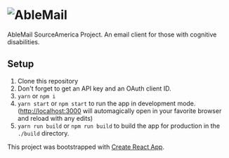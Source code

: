 # ![AbleMail](https://lh3.googleusercontent.com/QXgAJzNC6BONPxSwpDZN5K1aS8klswHmkVwFCoZbYnEw9KvEoNgOrlteo30X2o3Oy3aOWkfjl0x-oVBy6jEf=w1440-h820-rw)
AbleMail SourceAmerica Project.  An email client for those with cognitive disabilities.

## Setup
1. Clone this repository
2. Don't forget to get an API key and an OAuth client ID.
3. `yarn` or `npm i`
4. `yarn start` or `npm start` to run the app in development mode. ([http://localhost:3000](http://localhost:3000) will automagically open in your favorite browser and reload with any edits)
5. `yarn run build` or `npm run build` to build the app for production in the `./build` directory.

This project was bootstrapped with [Create React App](https://github.com/facebook/create-react-app).
